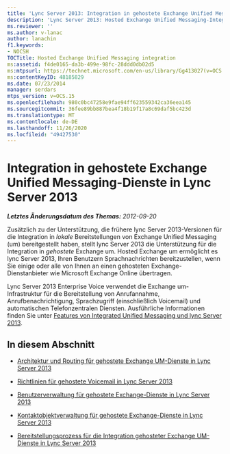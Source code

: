 ```yaml
---
title: 'Lync Server 2013: Integration in gehostete Exchange Unified Messaging-Dienste'
description: 'Lync Server 2013: Hosted Exchange Unified Messaging-Integration.'
ms.reviewer: ''
ms.author: v-lanac
author: lanachin
f1.keywords:
- NOCSH
TOCTitle: Hosted Exchange Unified Messaging integration
ms:assetid: f4de0165-da3b-499e-98fc-28ddd0db02d5
ms:mtpsurl: https://technet.microsoft.com/en-us/library/Gg413027(v=OCS.15)
ms:contentKeyID: 48185829
ms.date: 07/23/2014
manager: serdars
mtps_version: v=OCS.15
ms.openlocfilehash: 980c0bc47258e9fae94ff623559342ca36eea145
ms.sourcegitcommit: 36fee89bb887bea4f18b19f17a8c69daf5bc423d
ms.translationtype: MT
ms.contentlocale: de-DE
ms.lasthandoff: 11/26/2020
ms.locfileid: "49427530"
---
```

# <a name="hosted-exchange-unified-messaging-integration-in-lync-server-2013"></a>Integration in gehostete Exchange Unified Messaging-Dienste in Lync Server 2013

<div data-xmlns="http://www.w3.org/1999/xhtml">

<div class="topic" data-xmlns="http://www.w3.org/1999/xhtml" data-msxsl="urn:schemas-microsoft-com:xslt" data-cs="https://msdn.microsoft.com/">

<div data-asp="https://msdn2.microsoft.com/asp">



</div>

<div id="mainSection">

<div id="mainBody">

<span> </span>

_**Letztes Änderungsdatum des Themas:** 2012-09-20_

Zusätzlich zu der Unterstützung, die frühere lync Server 2013-Versionen für die Integration in *lokale* Bereitstellungen von Exchange Unified Messaging (um) bereitgestellt haben, stellt lync Server 2013 die Unterstützung für die Integration in *gehostete* Exchange um. Hosted Exchange um ermöglicht es lync Server 2013, Ihren Benutzern Sprachnachrichten bereitzustellen, wenn Sie einige oder alle von Ihnen an einen gehosteten Exchange-Dienstanbieter wie Microsoft Exchange Online übertragen.

Lync Server 2013 Enterprise Voice verwendet die Exchange um-Infrastruktur für die Bereitstellung von Anrufannahme, Anrufbenachrichtigung, Sprachzugriff (einschließlich Voicemail) und automatischen Telefonzentralen Diensten. Ausführliche Informationen finden Sie unter [Features von Integrated Unified Messaging und lync Server 2013](lync-server-2013-features-of-integrated-unified-messaging.md).

<div>

## <a name="in-this-section"></a>In diesem Abschnitt

  - [Architektur und Routing für gehostete Exchange UM-Dienste in Lync Server 2013](lync-server-2013-hosted-exchange-um-architecture-and-routing.md)

  - [Richtlinien für gehostete Voicemail in Lync Server 2013](lync-server-2013-hosted-voice-mail-policies.md)

  - [Benutzerverwaltung für gehostete Exchange-Dienste in Lync Server 2013](lync-server-2013-hosted-exchange-user-management.md)

  - [Kontaktobjektverwaltung für gehostete Exchange-Dienste in Lync Server 2013](lync-server-2013-hosted-exchange-contact-object-management.md)

  - [Bereitstellungsprozess für die Integration gehosteter Exchange UM-Dienste in Lync Server 2013](lync-server-2013-deployment-process-for-integrating-hosted-exchange-um.md)

</div>

</div>

<span> </span>

</div>

</div>

</div>

